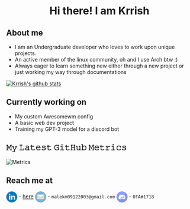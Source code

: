 <div align="center">
  
# Hi there! I am Krrish

</div>

## About me

- I am an Undergraduate developer who loves to work upon unique projects.
- An active member of the linux community, oh and I use Arch btw :)
- Always eager to learn something new either through a new project or just working my way through documentations


[![Krrish's github stats](https://github-readme-stats.vercel.app/api?username=ota0912&count_private=true&show_icons=true&theme=radical&hide_rank=false)](https://github.com/anuraghazra/github-readme-stats)

## Currently working on 

- My custom Awesomewm config
- A basic web dev project
- Training my GPT-3 model for a discord bot 

## 𝙼𝚢 𝙻𝚊𝚝𝚎𝚜𝚝 𝙶𝚒𝚝𝙷𝚞𝚋 𝙼𝚎𝚝𝚛𝚒𝚌𝚜

![Metrics](https://metrics.lecoq.io/Raymo111?template=classic&base.header=0&gists=1&lines=1&config.timezone=India%2FKolkata)

## Reach me at

<img src="https://raw.githubusercontent.com/ota0912/ota0912/main/socials/linkedin.png" height="30em" align="center"/> - [here](https://www.linkedin.com/in/krrish-malhotra-39580b22a/)
<img src="https://raw.githubusercontent.com/ota0912/ota0912/main/socials/mail.png" height="30em" align="center"/> - `malekm09122003@gmail.com`
<img src="https://raw.githubusercontent.com/ota0912/ota0912/main/socials/discord.png" height="30em" align="center"/> - `OTA#1718`
